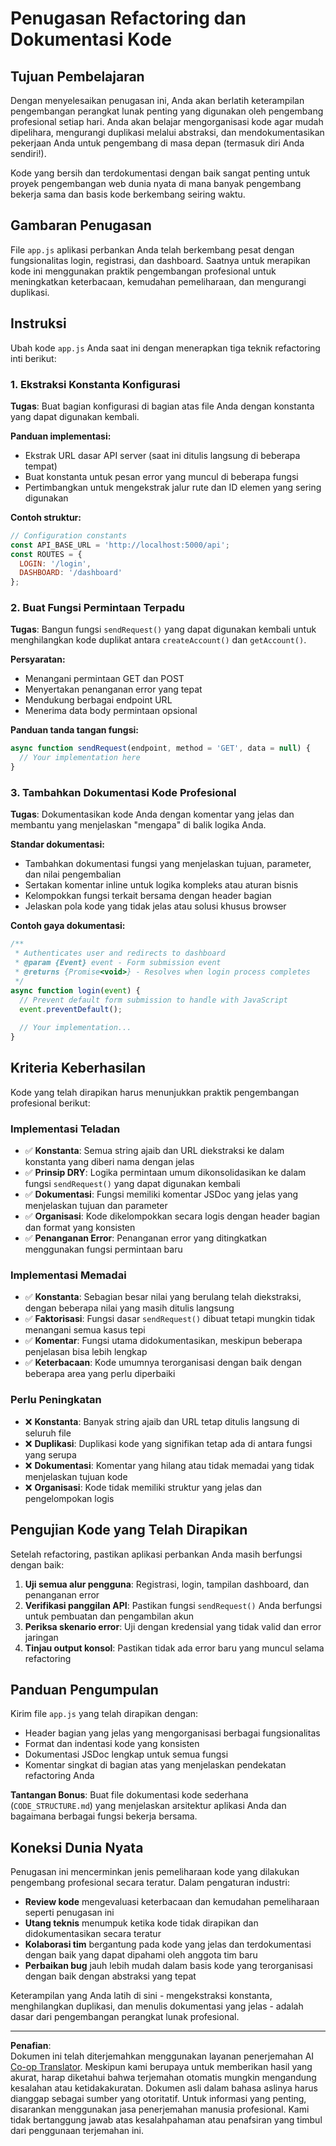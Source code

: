 <!--
CO_OP_TRANSLATOR_METADATA:
{
  "original_hash": "d0a02cb117e91a5b5f24178080068a3d",
  "translation_date": "2025-10-24T14:11:14+00:00",
  "source_file": "7-bank-project/3-data/assignment.md",
  "language_code": "id"
}
-->
# Penugasan Refactoring dan Dokumentasi Kode

## Tujuan Pembelajaran

Dengan menyelesaikan penugasan ini, Anda akan berlatih keterampilan pengembangan perangkat lunak penting yang digunakan oleh pengembang profesional setiap hari. Anda akan belajar mengorganisasi kode agar mudah dipelihara, mengurangi duplikasi melalui abstraksi, dan mendokumentasikan pekerjaan Anda untuk pengembang di masa depan (termasuk diri Anda sendiri!).

Kode yang bersih dan terdokumentasi dengan baik sangat penting untuk proyek pengembangan web dunia nyata di mana banyak pengembang bekerja sama dan basis kode berkembang seiring waktu.

## Gambaran Penugasan

File `app.js` aplikasi perbankan Anda telah berkembang pesat dengan fungsionalitas login, registrasi, dan dashboard. Saatnya untuk merapikan kode ini menggunakan praktik pengembangan profesional untuk meningkatkan keterbacaan, kemudahan pemeliharaan, dan mengurangi duplikasi.

## Instruksi

Ubah kode `app.js` Anda saat ini dengan menerapkan tiga teknik refactoring inti berikut:

### 1. Ekstraksi Konstanta Konfigurasi

**Tugas**: Buat bagian konfigurasi di bagian atas file Anda dengan konstanta yang dapat digunakan kembali.

**Panduan implementasi:**
- Ekstrak URL dasar API server (saat ini ditulis langsung di beberapa tempat)
- Buat konstanta untuk pesan error yang muncul di beberapa fungsi
- Pertimbangkan untuk mengekstrak jalur rute dan ID elemen yang sering digunakan

**Contoh struktur:**
```javascript
// Configuration constants
const API_BASE_URL = 'http://localhost:5000/api';
const ROUTES = {
  LOGIN: '/login',
  DASHBOARD: '/dashboard'
};
```

### 2. Buat Fungsi Permintaan Terpadu

**Tugas**: Bangun fungsi `sendRequest()` yang dapat digunakan kembali untuk menghilangkan kode duplikat antara `createAccount()` dan `getAccount()`.

**Persyaratan:**
- Menangani permintaan GET dan POST
- Menyertakan penanganan error yang tepat
- Mendukung berbagai endpoint URL
- Menerima data body permintaan opsional

**Panduan tanda tangan fungsi:**
```javascript
async function sendRequest(endpoint, method = 'GET', data = null) {
  // Your implementation here
}
```

### 3. Tambahkan Dokumentasi Kode Profesional

**Tugas**: Dokumentasikan kode Anda dengan komentar yang jelas dan membantu yang menjelaskan "mengapa" di balik logika Anda.

**Standar dokumentasi:**
- Tambahkan dokumentasi fungsi yang menjelaskan tujuan, parameter, dan nilai pengembalian
- Sertakan komentar inline untuk logika kompleks atau aturan bisnis
- Kelompokkan fungsi terkait bersama dengan header bagian
- Jelaskan pola kode yang tidak jelas atau solusi khusus browser

**Contoh gaya dokumentasi:**
```javascript
/**
 * Authenticates user and redirects to dashboard
 * @param {Event} event - Form submission event
 * @returns {Promise<void>} - Resolves when login process completes
 */
async function login(event) {
  // Prevent default form submission to handle with JavaScript
  event.preventDefault();
  
  // Your implementation...
}
```

## Kriteria Keberhasilan

Kode yang telah dirapikan harus menunjukkan praktik pengembangan profesional berikut:

### Implementasi Teladan
- ✅ **Konstanta**: Semua string ajaib dan URL diekstraksi ke dalam konstanta yang diberi nama dengan jelas
- ✅ **Prinsip DRY**: Logika permintaan umum dikonsolidasikan ke dalam fungsi `sendRequest()` yang dapat digunakan kembali
- ✅ **Dokumentasi**: Fungsi memiliki komentar JSDoc yang jelas yang menjelaskan tujuan dan parameter
- ✅ **Organisasi**: Kode dikelompokkan secara logis dengan header bagian dan format yang konsisten
- ✅ **Penanganan Error**: Penanganan error yang ditingkatkan menggunakan fungsi permintaan baru

### Implementasi Memadai
- ✅ **Konstanta**: Sebagian besar nilai yang berulang telah diekstraksi, dengan beberapa nilai yang masih ditulis langsung
- ✅ **Faktorisasi**: Fungsi dasar `sendRequest()` dibuat tetapi mungkin tidak menangani semua kasus tepi
- ✅ **Komentar**: Fungsi utama didokumentasikan, meskipun beberapa penjelasan bisa lebih lengkap
- ✅ **Keterbacaan**: Kode umumnya terorganisasi dengan baik dengan beberapa area yang perlu diperbaiki

### Perlu Peningkatan
- ❌ **Konstanta**: Banyak string ajaib dan URL tetap ditulis langsung di seluruh file
- ❌ **Duplikasi**: Duplikasi kode yang signifikan tetap ada di antara fungsi yang serupa
- ❌ **Dokumentasi**: Komentar yang hilang atau tidak memadai yang tidak menjelaskan tujuan kode
- ❌ **Organisasi**: Kode tidak memiliki struktur yang jelas dan pengelompokan logis

## Pengujian Kode yang Telah Dirapikan

Setelah refactoring, pastikan aplikasi perbankan Anda masih berfungsi dengan baik:

1. **Uji semua alur pengguna**: Registrasi, login, tampilan dashboard, dan penanganan error
2. **Verifikasi panggilan API**: Pastikan fungsi `sendRequest()` Anda berfungsi untuk pembuatan dan pengambilan akun
3. **Periksa skenario error**: Uji dengan kredensial yang tidak valid dan error jaringan
4. **Tinjau output konsol**: Pastikan tidak ada error baru yang muncul selama refactoring

## Panduan Pengumpulan

Kirim file `app.js` yang telah dirapikan dengan:
- Header bagian yang jelas yang mengorganisasi berbagai fungsionalitas
- Format dan indentasi kode yang konsisten
- Dokumentasi JSDoc lengkap untuk semua fungsi
- Komentar singkat di bagian atas yang menjelaskan pendekatan refactoring Anda

**Tantangan Bonus**: Buat file dokumentasi kode sederhana (`CODE_STRUCTURE.md`) yang menjelaskan arsitektur aplikasi Anda dan bagaimana berbagai fungsi bekerja bersama.

## Koneksi Dunia Nyata

Penugasan ini mencerminkan jenis pemeliharaan kode yang dilakukan pengembang profesional secara teratur. Dalam pengaturan industri:
- **Review kode** mengevaluasi keterbacaan dan kemudahan pemeliharaan seperti penugasan ini
- **Utang teknis** menumpuk ketika kode tidak dirapikan dan didokumentasikan secara teratur
- **Kolaborasi tim** bergantung pada kode yang jelas dan terdokumentasi dengan baik yang dapat dipahami oleh anggota tim baru
- **Perbaikan bug** jauh lebih mudah dalam basis kode yang terorganisasi dengan baik dengan abstraksi yang tepat

Keterampilan yang Anda latih di sini - mengekstraksi konstanta, menghilangkan duplikasi, dan menulis dokumentasi yang jelas - adalah dasar dari pengembangan perangkat lunak profesional.

---

**Penafian**:  
Dokumen ini telah diterjemahkan menggunakan layanan penerjemahan AI [Co-op Translator](https://github.com/Azure/co-op-translator). Meskipun kami berupaya untuk memberikan hasil yang akurat, harap diketahui bahwa terjemahan otomatis mungkin mengandung kesalahan atau ketidakakuratan. Dokumen asli dalam bahasa aslinya harus dianggap sebagai sumber yang otoritatif. Untuk informasi yang penting, disarankan menggunakan jasa penerjemahan manusia profesional. Kami tidak bertanggung jawab atas kesalahpahaman atau penafsiran yang timbul dari penggunaan terjemahan ini.